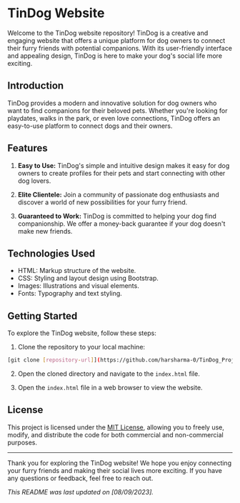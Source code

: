 # TinDog Website

Welcome to the TinDog website repository! TinDog is a creative and engaging website that offers a unique platform for dog owners to connect their furry friends with potential companions. With its user-friendly interface and appealing design, TinDog is here to make your dog's social life more exciting.

## Introduction

TinDog provides a modern and innovative solution for dog owners who want to find companions for their beloved pets. Whether you're looking for playdates, walks in the park, or even love connections, TinDog offers an easy-to-use platform to connect dogs and their owners.

## Features

1. **Easy to Use:** TinDog's simple and intuitive design makes it easy for dog owners to create profiles for their pets and start connecting with other dog lovers.

2. **Elite Clientele:** Join a community of passionate dog enthusiasts and discover a world of new possibilities for your furry friend.

3. **Guaranteed to Work:** TinDog is committed to helping your dog find companionship. We offer a money-back guarantee if your dog doesn't make new friends.


## Technologies Used

- HTML: Markup structure of the website.
- CSS: Styling and layout design using Bootstrap.
- Images: Illustrations and visual elements.
- Fonts: Typography and text styling.

## Getting Started

To explore the TinDog website, follow these steps:

1. Clone the repository to your local machine:

```bash
[git clone [repository-url]](https://github.com/harsharma-0/TinDog_Project.git)
```

2. Open the cloned directory and navigate to the `index.html` file.

3. Open the `index.html` file in a web browser to view the website.

## License

This project is licensed under the [MIT License](LICENSE), allowing you to freely use, modify, and distribute the code for both commercial and non-commercial purposes.

---

Thank you for exploring the TinDog website! We hope you enjoy connecting your furry friends and making their social lives more exciting. If you have any questions or feedback, feel free to reach out.

*This README was last updated on [08/09/2023].*
